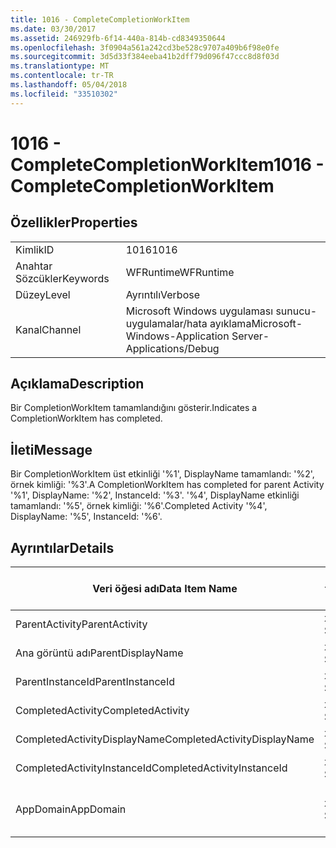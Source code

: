 ```yaml
---
title: 1016 - CompleteCompletionWorkItem
ms.date: 03/30/2017
ms.assetid: 246929fb-6f14-440a-814b-cd8349350644
ms.openlocfilehash: 3f0904a561a242cd3be528c9707a409b6f98e0fe
ms.sourcegitcommit: 3d5d33f384eeba41b2dff79d096f47ccc8d8f03d
ms.translationtype: MT
ms.contentlocale: tr-TR
ms.lasthandoff: 05/04/2018
ms.locfileid: "33510302"
---
```

# <a name="1016---completecompletionworkitem"></a><span data-ttu-id="de19e-102">1016 - CompleteCompletionWorkItem</span><span class="sxs-lookup"><span data-stu-id="de19e-102">1016 - CompleteCompletionWorkItem</span></span>
## <a name="properties"></a><span data-ttu-id="de19e-103">Özellikler</span><span class="sxs-lookup"><span data-stu-id="de19e-103">Properties</span></span>  
  
|||  
|-|-|  
|<span data-ttu-id="de19e-104">Kimlik</span><span class="sxs-lookup"><span data-stu-id="de19e-104">ID</span></span>|<span data-ttu-id="de19e-105">1016</span><span class="sxs-lookup"><span data-stu-id="de19e-105">1016</span></span>|  
|<span data-ttu-id="de19e-106">Anahtar Sözcükler</span><span class="sxs-lookup"><span data-stu-id="de19e-106">Keywords</span></span>|<span data-ttu-id="de19e-107">WFRuntime</span><span class="sxs-lookup"><span data-stu-id="de19e-107">WFRuntime</span></span>|  
|<span data-ttu-id="de19e-108">Düzey</span><span class="sxs-lookup"><span data-stu-id="de19e-108">Level</span></span>|<span data-ttu-id="de19e-109">Ayrıntılı</span><span class="sxs-lookup"><span data-stu-id="de19e-109">Verbose</span></span>|  
|<span data-ttu-id="de19e-110">Kanal</span><span class="sxs-lookup"><span data-stu-id="de19e-110">Channel</span></span>|<span data-ttu-id="de19e-111">Microsoft Windows uygulaması sunucu-uygulamalar/hata ayıklama</span><span class="sxs-lookup"><span data-stu-id="de19e-111">Microsoft-Windows-Application Server-Applications/Debug</span></span>|  
  
## <a name="description"></a><span data-ttu-id="de19e-112">Açıklama</span><span class="sxs-lookup"><span data-stu-id="de19e-112">Description</span></span>  
 <span data-ttu-id="de19e-113">Bir CompletionWorkItem tamamlandığını gösterir.</span><span class="sxs-lookup"><span data-stu-id="de19e-113">Indicates a CompletionWorkItem has completed.</span></span>  
  
## <a name="message"></a><span data-ttu-id="de19e-114">İleti</span><span class="sxs-lookup"><span data-stu-id="de19e-114">Message</span></span>  
 <span data-ttu-id="de19e-115">Bir CompletionWorkItem üst etkinliği '%1', DisplayName tamamlandı: '%2', örnek kimliği: '%3'.</span><span class="sxs-lookup"><span data-stu-id="de19e-115">A CompletionWorkItem has completed for parent Activity '%1', DisplayName: '%2', InstanceId: '%3'.</span></span> <span data-ttu-id="de19e-116">'%4', DisplayName etkinliği tamamlandı: '%5', örnek kimliği: '%6'.</span><span class="sxs-lookup"><span data-stu-id="de19e-116">Completed Activity '%4', DisplayName: '%5', InstanceId: '%6'.</span></span>  
  
## <a name="details"></a><span data-ttu-id="de19e-117">Ayrıntılar</span><span class="sxs-lookup"><span data-stu-id="de19e-117">Details</span></span>  
  
|<span data-ttu-id="de19e-118">Veri öğesi adı</span><span class="sxs-lookup"><span data-stu-id="de19e-118">Data Item Name</span></span>|<span data-ttu-id="de19e-119">Veri öğesi türü</span><span class="sxs-lookup"><span data-stu-id="de19e-119">Data Item Type</span></span>|<span data-ttu-id="de19e-120">Açıklama</span><span class="sxs-lookup"><span data-stu-id="de19e-120">Description</span></span>|  
|--------------------|--------------------|-----------------|  
|<span data-ttu-id="de19e-121">ParentActivity</span><span class="sxs-lookup"><span data-stu-id="de19e-121">ParentActivity</span></span>|<span data-ttu-id="de19e-122">xs: String</span><span class="sxs-lookup"><span data-stu-id="de19e-122">xs:string</span></span>|<span data-ttu-id="de19e-123">Üst etkinlik türü adı.</span><span class="sxs-lookup"><span data-stu-id="de19e-123">The type name of the parent activity.</span></span>|  
|<span data-ttu-id="de19e-124">Ana görüntü adı</span><span class="sxs-lookup"><span data-stu-id="de19e-124">ParentDisplayName</span></span>|<span data-ttu-id="de19e-125">xs: String</span><span class="sxs-lookup"><span data-stu-id="de19e-125">xs:string</span></span>|<span data-ttu-id="de19e-126">Üst etkinliğin görünen adı.</span><span class="sxs-lookup"><span data-stu-id="de19e-126">The display name of the parent activity.</span></span>|  
|<span data-ttu-id="de19e-127">ParentInstanceId</span><span class="sxs-lookup"><span data-stu-id="de19e-127">ParentInstanceId</span></span>|<span data-ttu-id="de19e-128">xs: String</span><span class="sxs-lookup"><span data-stu-id="de19e-128">xs:string</span></span>|<span data-ttu-id="de19e-129">Üst etkinlik örnek kimliği.</span><span class="sxs-lookup"><span data-stu-id="de19e-129">The instance id of the parent activity.</span></span>|  
|<span data-ttu-id="de19e-130">CompletedActivity</span><span class="sxs-lookup"><span data-stu-id="de19e-130">CompletedActivity</span></span>|<span data-ttu-id="de19e-131">xs: String</span><span class="sxs-lookup"><span data-stu-id="de19e-131">xs:string</span></span>|<span data-ttu-id="de19e-132">Tamamlanan etkinliğin türü adı.</span><span class="sxs-lookup"><span data-stu-id="de19e-132">The type name of the completed activity.</span></span>|  
|<span data-ttu-id="de19e-133">CompletedActivityDisplayName</span><span class="sxs-lookup"><span data-stu-id="de19e-133">CompletedActivityDisplayName</span></span>|<span data-ttu-id="de19e-134">xs: String</span><span class="sxs-lookup"><span data-stu-id="de19e-134">xs:string</span></span>|<span data-ttu-id="de19e-135">Tamamlanan etkinliğin görünen adı.</span><span class="sxs-lookup"><span data-stu-id="de19e-135">The display name of the completed activity.</span></span>|  
|<span data-ttu-id="de19e-136">CompletedActivityInstanceId</span><span class="sxs-lookup"><span data-stu-id="de19e-136">CompletedActivityInstanceId</span></span>|<span data-ttu-id="de19e-137">xs: String</span><span class="sxs-lookup"><span data-stu-id="de19e-137">xs:string</span></span>|<span data-ttu-id="de19e-138">Tamamlanan etkinliğin örnek kimliği.</span><span class="sxs-lookup"><span data-stu-id="de19e-138">The instance id of the completed activity.</span></span>|  
|<span data-ttu-id="de19e-139">AppDomain</span><span class="sxs-lookup"><span data-stu-id="de19e-139">AppDomain</span></span>|<span data-ttu-id="de19e-140">xs: String</span><span class="sxs-lookup"><span data-stu-id="de19e-140">xs:string</span></span>|<span data-ttu-id="de19e-141">AppDomain.CurrentDomain.FriendlyName tarafından döndürülen dize.</span><span class="sxs-lookup"><span data-stu-id="de19e-141">The string returned by AppDomain.CurrentDomain.FriendlyName.</span></span>|
